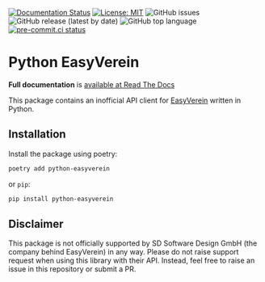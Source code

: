 [![Documentation Status](https://readthedocs.org/projects/python-easyverein/badge/?version=latest)](https://python-easyverein.readthedocs.io/en/latest/?badge=latest)
[![License: MIT](https://img.shields.io/badge/License-MIT-brightgreen.svg)](https://opensource.org/licenses/MIT)
![GitHub issues](https://img.shields.io/github/issues/waza-ari/python-easyverein)
![GitHub release (latest by date)](https://img.shields.io/github/v/release/waza-ari/python-easyverein)
![GitHub top language](https://img.shields.io/github/languages/top/waza-ari/python-easyverein)
[![pre-commit.ci status](https://results.pre-commit.ci/badge/github/waza-ari/python-easyverein/development.svg)](https://results.pre-commit.ci/latest/github/waza-ari/python-easyverein/development)


# Python EasyVerein

**Full documentation** is [available at Read The Docs](https://python-easyverein.readthedocs.io/en/latest/)

This package contains an inofficial API client for [EasyVerein](http://easyverein.com) written in Python.

## Installation

Install the package using poetry:

```bash
poetry add python-easyverein
```

or `pip`:

```bash
pip install python-easyverein
```

## Disclaimer

This package is not officially supported by SD Software Design GmbH
(the company behind EasyVerein) in any way. Please do not raise support
request when using this library with their API. Instead, feel free to
raise an issue in this repository or submit a PR.
